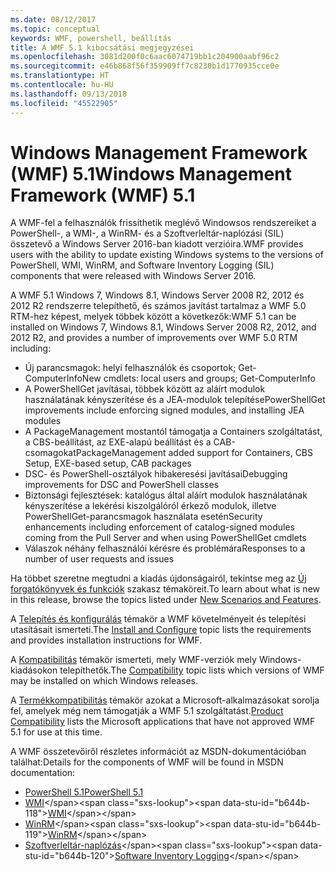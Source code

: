 ```yaml
---
ms.date: 08/12/2017
ms.topic: conceptual
keywords: WMF, powershell, beállítás
title: A WMF 5.1 kibocsátási megjegyzései
ms.openlocfilehash: 3081d200f0c6aac6074719bb1c204900aabf96c2
ms.sourcegitcommit: e46b868f56f359909ff7c8230b1d1770935cce0e
ms.translationtype: HT
ms.contentlocale: hu-HU
ms.lasthandoff: 09/13/2018
ms.locfileid: "45522905"
---
```

# <a name="windows-management-framework-wmf-51"></a><span data-ttu-id="b644b-103">Windows Management Framework (WMF) 5.1</span><span class="sxs-lookup"><span data-stu-id="b644b-103">Windows Management Framework (WMF) 5.1</span></span> #

<span data-ttu-id="b644b-104">A WMF-fel a felhasználók frissíthetik meglévő Windowsos rendszereiket a PowerShell-, a WMI-, a WinRM- és a Szoftverleltár-naplózási (SIL) összetevő a Windows Server 2016-ban kiadott verzióira.</span><span class="sxs-lookup"><span data-stu-id="b644b-104">WMF provides users with the ability to update existing Windows systems to the versions of PowerShell, WMI, WinRM, and Software Inventory Logging (SIL) components that were released with Windows Server 2016.</span></span>

<span data-ttu-id="b644b-105">A WMF 5.1 Windows 7, Windows 8.1, Windows Server 2008 R2, 2012 és 2012 R2 rendszerre telepíthető, és számos javítást tartalmaz a WMF 5.0 RTM-hez képest, melyek többek között a következők:</span><span class="sxs-lookup"><span data-stu-id="b644b-105">WMF 5.1 can be installed on Windows 7, Windows 8.1, Windows Server 2008 R2, 2012, and 2012 R2, and provides a number of improvements over WMF 5.0 RTM including:</span></span>

- <span data-ttu-id="b644b-106">Új parancsmagok: helyi felhasználók és csoportok; Get-ComputerInfo</span><span class="sxs-lookup"><span data-stu-id="b644b-106">New cmdlets: local users and groups; Get-ComputerInfo</span></span>
- <span data-ttu-id="b644b-107">A PowerShellGet javításai, többek között az aláírt modulok használatának kényszerítése és a JEA-modulok telepítése</span><span class="sxs-lookup"><span data-stu-id="b644b-107">PowerShellGet improvements include enforcing signed modules, and installing JEA modules</span></span>
- <span data-ttu-id="b644b-108">A PackageManagement mostantól támogatja a Containers szolgáltatást, a CBS-beállítást, az EXE-alapú beállítást és a CAB-csomagokat</span><span class="sxs-lookup"><span data-stu-id="b644b-108">PackageManagement added support for Containers, CBS Setup, EXE-based setup, CAB packages</span></span>
- <span data-ttu-id="b644b-109">DSC- és PowerShell-osztályok hibakeresési javításai</span><span class="sxs-lookup"><span data-stu-id="b644b-109">Debugging improvements for DSC and PowerShell classes</span></span>
- <span data-ttu-id="b644b-110">Biztonsági fejlesztések: katalógus által aláírt modulok használatának kényszerítése a lekérési kiszolgálóról érkező modulok, illetve PowerShellGet-parancsmagok használata esetén</span><span class="sxs-lookup"><span data-stu-id="b644b-110">Security enhancements including enforcement of catalog-signed modules coming from the Pull Server and when using PowerShellGet cmdlets</span></span>
- <span data-ttu-id="b644b-111">Válaszok néhány felhasználói kérésre és problémára</span><span class="sxs-lookup"><span data-stu-id="b644b-111">Responses to a number of user requests and issues</span></span>

<span data-ttu-id="b644b-112">Ha többet szeretne megtudni a kiadás újdonságairól, tekintse meg az [Új forgatókönyvek és funkciók](https://docs.microsoft.com/powershell/wmf/5.1/scenarios-features) szakasz témaköreit.</span><span class="sxs-lookup"><span data-stu-id="b644b-112">To learn about what is new in this release, browse the topics listed under [New Scenarios and Features](https://docs.microsoft.com/powershell/wmf/5.1/scenarios-features).</span></span>

<span data-ttu-id="b644b-113">A [Telepítés és konfigurálás](https://docs.microsoft.com/powershell/wmf/5.1/install-configure) témakör a WMF követelményeit és telepítési utasításait ismerteti.</span><span class="sxs-lookup"><span data-stu-id="b644b-113">The [Install and Configure](https://docs.microsoft.com/powershell/wmf/5.1/install-configure) topic lists the requirements and provides installation instructions for WMF.</span></span>

<span data-ttu-id="b644b-114">A [Kompatibilitás](https://docs.microsoft.com/powershell/wmf/5.1/compatibility) témakör ismerteti, mely WMF-verziók mely Windows-kiadásokon telepíthetők.</span><span class="sxs-lookup"><span data-stu-id="b644b-114">The [Compatibility](https://docs.microsoft.com/powershell/wmf/5.1/compatibility) topic lists which versions of WMF may be installed on which Windows releases.</span></span>

<span data-ttu-id="b644b-115">A [Termékkompatibilitás](https://docs.microsoft.com/powershell/wmf/5.1/productincompat) témakör azokat a Microsoft-alkalmazásokat sorolja fel, amelyek még nem támogatják a WMF 5.1 szolgáltatást.</span><span class="sxs-lookup"><span data-stu-id="b644b-115">[Product Compatibility](https://docs.microsoft.com/powershell/wmf/5.1/productincompat) lists the Microsoft applications that have not approved WMF 5.1 for use at this time.</span></span>

<span data-ttu-id="b644b-116">A WMF összetevőiről részletes információt az MSDN-dokumentációban találhat:</span><span class="sxs-lookup"><span data-stu-id="b644b-116">Details for the components of WMF will be found in MSDN documentation:</span></span>

- [<span data-ttu-id="b644b-117">PowerShell 5.1</span><span class="sxs-lookup"><span data-stu-id="b644b-117">PowerShell 5.1</span></span>](https://docs.microsoft.com/powershell/)
- <span data-ttu-id="b644b-118">[WMI](https://msdn.microsoft.com/library/jj152383(v=vs.85).aspx)</span><span class="sxs-lookup"><span data-stu-id="b644b-118">[WMI](https://msdn.microsoft.com/library/jj152383(v=vs.85).aspx)</span></span>
- <span data-ttu-id="b644b-119">[WinRM](https://msdn.microsoft.com/library/aa384426(v=vs.85).aspx)</span><span class="sxs-lookup"><span data-stu-id="b644b-119">[WinRM](https://msdn.microsoft.com/library/aa384426(v=vs.85).aspx)</span></span>
- <span data-ttu-id="b644b-120">[Szoftverleltár-naplózás](https://technet.microsoft.com/library/dn383584(v=ws.11).aspx)</span><span class="sxs-lookup"><span data-stu-id="b644b-120">[Software Inventory Logging](https://technet.microsoft.com/library/dn383584(v=ws.11).aspx)</span></span>
